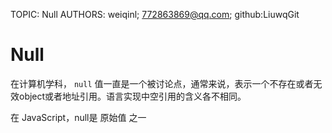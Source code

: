 TOPIC: Null
AUTHORS: weiqinl; 772863869@qq.com; github:LiuwqGit

# Null

在计算机学科， `null` 值一直是一个被讨论点，通常来说，表示一个不存在或者无效object或者地址引用。语言实现中空引用的含义各不相同。

在 JavaScript，null是  原始值  之一
